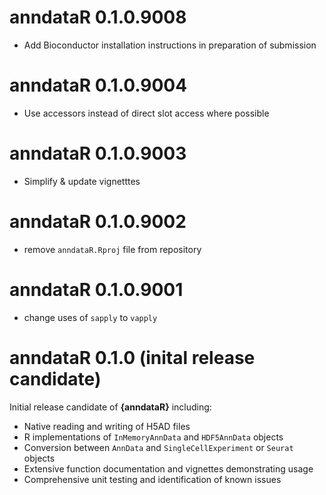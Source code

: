 # anndataR 0.1.0.9008

- Add Bioconductor installation instructions in preparation of submission

# anndataR 0.1.0.9004

- Use accessors instead of direct slot access where possible

# anndataR 0.1.0.9003

- Simplify & update vignetttes

# anndataR 0.1.0.9002

- remove `anndataR.Rproj` file from repository

# anndataR 0.1.0.9001

- change uses of `sapply` to `vapply`

# anndataR 0.1.0 (inital release candidate)

Initial release candidate of **{anndataR}** including:

- Native reading and writing of H5AD files
- R implementations of `InMemoryAnnData` and `HDF5AnnData` objects
- Conversion between `AnnData` and `SingleCellExperiment` or `Seurat` objects
- Extensive function documentation and vignettes demonstrating usage
- Comprehensive unit testing and identification of known issues
